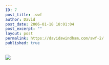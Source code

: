 ```yaml
---
ID: 7
post_title: .swf
author: David
post_date: 2006-01-18 18:01:04
post_excerpt: ""
layout: post
permalink: https://davidawindham.com/swf-2/
published: true
---
```

<img src="http://www.davidawindham.com/davidwindham.swf" />